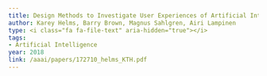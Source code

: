 ```yaml
---
title: Design Methods to Investigate User Experiences of Artificial Intelligence
author: Karey Helms, Barry Brown, Magnus Sahlgren, Airi Lampinen
type: <i class="fa fa-file-text" aria-hidden="true"></i>
tags:
- Artificial Intelligence
year: 2018
link: /aaai/papers/172710_helms_KTH.pdf
---
```

